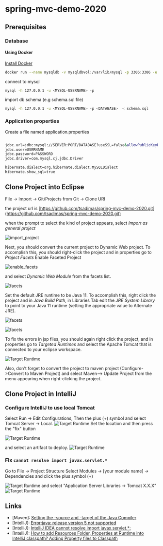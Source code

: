 # spring-mvc-demo-2020
## Prerequisites
### Database

#### Using Docker
[Install Docker](https://docs.docker.com/get-docker/)

```bash
docker run --name mysqldb -v mysqldbvol:/var/lib/mysql -p 3306:3306 -e MYSQL_USER=<MYSQL-USERNAME> -e MYSQL_PASSWORD=<MYSQL-PASSWORD> -e MYSQL_DATABASE=<DATABASE> -e MYSQL_ROOT_PASSWORD=<ROOT-PASSWORD> --rm -d mysql/mysql-server:latest
```
connect to mysql
```bash
mysql -h 127.0.0.1 -u <MYSQL-USERNAME> -p
```
import db schema (e.g schema.sql file)
```bash
mysql -h 127.0.0.1 -u <MYSQL-USERNAME> -p <DATABASE>  < schema.sql
```
### Application properties
Create a file named application.properties
```bash

jdbc.url=jdbc:mysql://SERVER:PORT/DATABASE?useSSL=false&allowPublicKeyRetrieval=true
jdbc.user=USERNAME
jdbc.password=PASSWORD
jdbc.driver=com.mysql.cj.jdbc.Driver

hibernate.dialect=org.hibernate.dialect.MySQLDialect
hibernate.show_sql=true
```

## Clone Project into Eclipse


File -> Import -> Git/Projects from Git -> Clone URI

the project url is 
[https://github.com/tsadimas/spring-mvc-demo-2020.git](https://github.com/tsadimas/spring-mvc-demo-2020.git)

when the prompt to select the kind of project appears, select *Import as general project*


![import_project](screenshots/import.png "Import into Eclipse")


Next, you should convert the current project to Dynamic Web project.
To accomplish this, you should right-click the project and in properties go to *Project Facets*
Enable Faceted Project

![enable_facets](screenshots/convert-to-facet.png "Convert to faceted form")

and select _Dynamic Web Module_ from the facets list.

![facets](screenshots/dynamic-facet.png "Convert to Dynamic Web Project")

Set the default JRE runtime to be Java 11. To accomplish this, right click the project and in _Java Build Path_, in Libraries Tab edit the _JRE System Library_ to point to your Java 11 runtime (setting the appropriate value to Alternate JRE).

![facets](screenshots/java-1.png "JRE config 1")

![facets](screenshots/java-2.png "JRE config 2")


To fix the errors in jsp files, you should again right click the project, and in properties go to _Targeted Runtimes_ and select the Apache Tomcat that is connected to your eclipse workspace.

![Target Runtime](screenshots/targeted-runtimes.png "Targeted Runtimes")

Also, don't forget to convert the project to maven project (Configure->Convert to Maven Project) and select Maven--> Update Project from the menu appearing when right-clicking the project.

## Clone Project in IntelliJ

### Configure IntelliJ to use local Tomcat

Select Run &rarr; Edit Configurations, Then the plus (+) symbol and select Tomcat Server &rarr; Local.
![Target Runtime](screenshots/intellij-tomcat-config.png "Targeted Runtimes")
Set the location and then press the "fix" button 

![Target Runtime](screenshots/intellij-tomcat-config-1.png "Targeted Runtimes")

and select an artifact to deploy.
![Target Runtime](screenshots/intellij-tomcat-config-2.png "Targeted Runtimes")

### Fix ``cannot resolve import javax.servlet.*``

Go to File &rarr; Project Structure 
Select Modules &rarr; [your module name] &rarr; Dependencies and click the plus symbol (+)

![Target Runtime](screenshots/intellij-tomcat-fix.png "Targeted Runtimes")
and select "Application Server Libraries &rarr; Tomcat X.X.X"
![Target Runtime](screenshots/intellij-tomcat-fix-1.png "Targeted Runtimes")


## Links
* [Maven]: [Setting the -source and -target of the Java Compiler](https://maven.apache.org/plugins/maven-compiler-plugin/examples/set-compiler-source-and-target.html)
* [IntelliJ]: [Error:java: release version 5 not supported](https://dev.to/techgirl1908/intellij-error-java-release-version-5-not-supported-376)
* [IntelliJ]: [IntelliJ IDEA cannot resolve import javax.servlet.*;](https://stackoverflow.com/questions/25589152/intellij-idea-cannot-resolve-import-javax-servlet)
* [IntelliJ]: [How to add Resources Folder, Properties at Runtime into IntelliJ classpath? Adding Property files to Classpath](https://crunchify.com/how-to-add-resources-folder-properties-at-runtime-into-intellijs-classpath-adding-property-files-to-classpath/)
